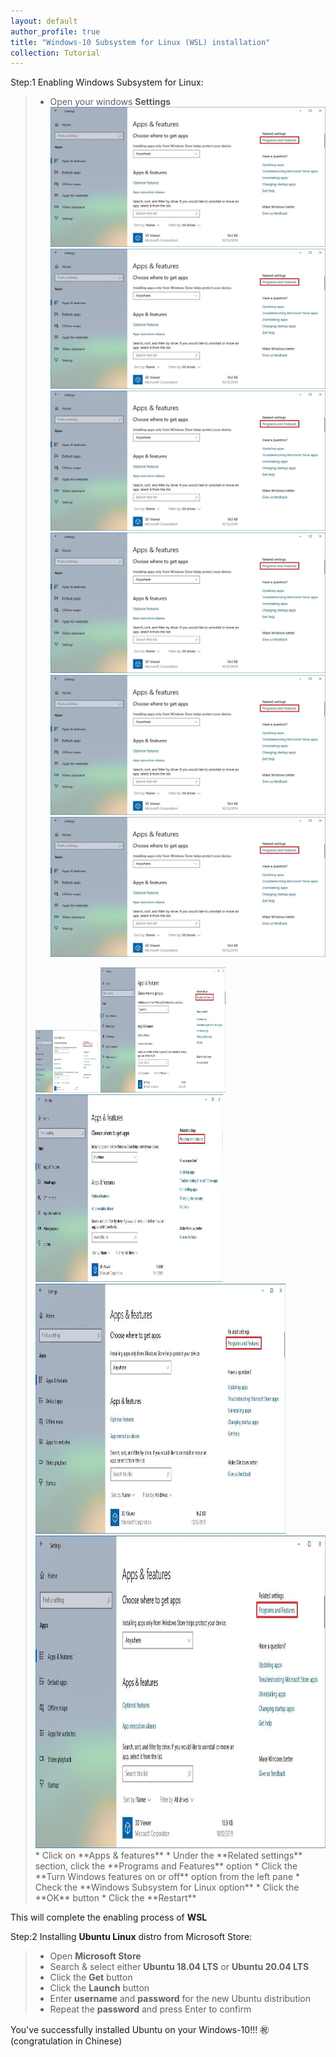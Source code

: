 ```yaml
---
layout: default
author_profile: true
title: "Windows-10 Subsystem for Linux (WSL) installation"
collection: Tutorial
---
```

<!--### Windows-10 Subsystem for Linux (WSL) installation"-->

Step:1 Enabling Windows Subsystem for Linux:
> * Open your windows **Settings**  
> ![Image1](_portfolio/a1.jpg) 
> ![Image2](https://github.com/YonSci/yon_academic/blob/3d428672244cb119c5c9b5aaf8e28620f854d8bd/_portfolio/a1.jpg)
> ![Image3](images/a1.jpg)
> ![Image4](https://github.com/YonSci/yon_academic/blob/d02de418057b38e3bc947d5adb82f26eee2c09ee/images/a1.jpg)
> ![Image5](a1.jpg)
> ![Image6](https://github.com/YonSci/yon_academic/blob/3d428672244cb119c5c9b5aaf8e28620f854d8bd/_portfolio/a1.jpg)
> 
> <img src="https://github.com/YonSci/yon_academic/blob/3d428672244cb119c5c9b5aaf8e28620f854d8bd/_portfolio/a1.jpg?raw=true" width="100" height="100" />
> <img src="_portfolio/a1.jpg?raw=true" width="200" height="200" />
> <img src="images/a1.jpg?raw=true" width="300" height="300" />
> <img src="https://github.com/YonSci/yon_academic/blob/d02de418057b38e3bc947d5adb82f26eee2c09ee/images/a1.jpg?raw=true" width="400" height="400" />
> <img src="a1.jpg?raw=true" width="500" height="500" />
> * Click on **Apps & features**   
> * Under the **Related settings** section, click the **Programs and Features** option  
> * Click the **Turn Windows features on or off** option from the left pane
> * Check the **Windows Subsystem for Linux option**
> * Click the **OK** button
> * Click the **Restart** 
This will complete the enabling process of **WSL** 

Step:2 Installing __**Ubuntu Linux**__ distro from Microsoft Store:
> * Open **Microsoft Store** 
> * Search & select either **Ubuntu 18.04 LTS** or **Ubuntu 20.04 LTS**
> * Click the **Get** button
> * Click the **Launch** button 
> * Enter **username** and **password** for the new Ubuntu distribution
> * Repeat the **password** and press Enter to confirm

You've successfully installed Ubuntu on your Windows-10!!! ㊗️ (congratulation in Chinese)
